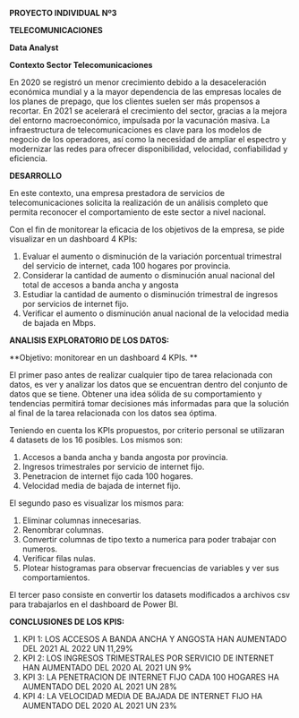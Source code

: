 **PROYECTO INDIVIDUAL Nº3**

**TELECOMUNICACIONES**

**Data Analyst**

**Contexto Sector Telecomunicaciones**

En 2020 se registró un menor crecimiento debido a la desaceleración económica mundial y a la mayor dependencia de las empresas locales de los planes de prepago, que los clientes suelen ser más propensos a recortar. En 2021 se acelerará el crecimiento del sector, gracias a la mejora del entorno macroeconómico, impulsada por la vacunación masiva.
La infraestructura de telecomunicaciones es clave para los modelos de negocio de los operadores, así como la necesidad de ampliar el espectro y modernizar las redes para ofrecer disponibilidad, velocidad, confiabilidad y eficiencia.

**DESARROLLO**

En este contexto, una empresa prestadora de servicios de telecomunicaciones solicita  la realización de un análisis completo que permita reconocer el comportamiento de este sector a nivel nacional. 

Con el fin de monitorear la eficacia de los objetivos de la empresa, se pide visualizar en un dashboard 4 KPIs:

1. Evaluar el aumento o disminución de la variación porcentual trimestral del servicio de internet, cada 100 hogares por provincia.
2. Considerar la cantidad de aumento o disminución anual nacional del total de accesos a banda ancha y angosta
3. Estudiar la cantidad de aumento o disminución trimestral de ingresos por servicios de internet fijo.
4. Verificar el aumento o disminución anual nacional de la velocidad media de bajada en Mbps.

**ANALISIS EXPLORATORIO DE LOS DATOS:**

**Objetivo: monitorear en un dashboard 4 KPIs. **

El primer paso antes de realizar cualquier tipo de tarea relacionada con datos, es ver y analizar los datos que se encuentran dentro del conjunto de datos que se tiene. Obtener una idea sólida de su comportamiento y tendencias permitirá tomar decisiones más informadas para que la solución al final de la tarea relacionada con los datos sea óptima.

Teniendo en cuenta los KPIs propuestos, por criterio personal se utilizaran 4 datasets de los 16 posibles.
Los mismos son:
1. Accesos a banda ancha y banda angosta por provincia.
2. Ingresos trimestrales por servicio de internet fijo.
3. Penetracion de internet fijo cada 100 hogares.
4. Velocidad media de bajada de internet fijo.

El segundo paso es visualizar los mismos para:
1. Eliminar columnas innecesarias.
2. Renombrar columnas.
3. Convertir columnas de tipo texto a numerica para poder trabajar con numeros.
4. Verificar filas nulas.
5. Plotear histogramas para observar frecuencias de variables y ver sus comportamientos.

El tercer paso consiste en convertir los datasets modificados a archivos csv para trabajarlos en el dashboard de Power BI.

**CONCLUSIONES DE LOS KPIS:**

1. KPI 1: LOS ACCESOS A BANDA ANCHA Y ANGOSTA HAN AUMENTADO DEL 2021 AL 2022 UN 11,29%
2. KPI 2: LOS INGRESOS TRIMESTRALES POR SERVICIO DE INTERNET HAN AUMENTADO DEL 2020 AL 2021 UN 9%
3. KPI 3: LA PENETRACION DE INTERNET FIJO CADA 100 HOGARES HA AUMENTADO DEL 2020 AL 2021 UN 28%
4. KPI 4: LA VELOCIDAD MEDIA DE BAJADA DE INTERNET FIJO HA AUMENTADO DEL 2020 AL 2021 UN 23%

